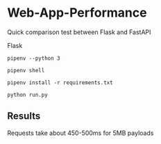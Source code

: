 # Web-App-Performance
Quick comparison test between Flask and FastAPI


Flask

```
pipenv --python 3
```

```
pipenv shell
```

```
pipenv install -r requirements.txt
```


```
python run.py
```

## Results
Requests take about 450-500ms for 5MB payloads

